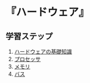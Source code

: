 # 『ハードウェア』


## 学習ステップ

1. [ハードウェアの基礎知識](./_/chapters/basic_knowledge_of_hardware.md)
1. [プロセッサ](./_/chapters/processor.md)
1. [メモリ](./_/chapters/memory.md)
1. [バス](./_/chapters/bus.md)
